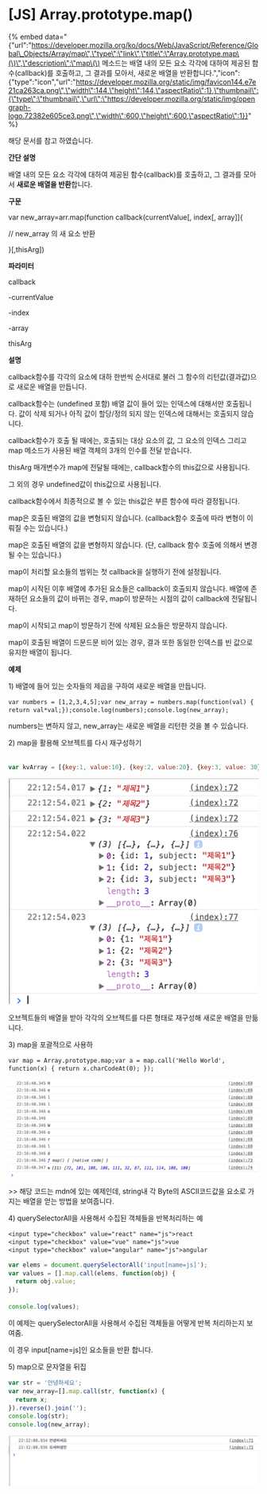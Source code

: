 # \[JS\] Array.prototype.map\(\)

{% embed data="{\"url\":\"https://developer.mozilla.org/ko/docs/Web/JavaScript/Reference/Global\_Objects/Array/map\",\"type\":\"link\",\"title\":\"Array.prototype.map\(\)\",\"description\":\"map\(\) 메소드는 배열 내의 모든 요소 각각에 대하여 제공된 함수\(callback\)를 호출하고, 그 결과를 모아서, 새로운 배열을 반환합니다.\",\"icon\":{\"type\":\"icon\",\"url\":\"https://developer.mozilla.org/static/img/favicon144.e7e21ca263ca.png\",\"width\":144,\"height\":144,\"aspectRatio\":1},\"thumbnail\":{\"type\":\"thumbnail\",\"url\":\"https://developer.mozilla.org/static/img/opengraph-logo.72382e605ce3.png\",\"width\":600,\"height\":600,\"aspectRatio\":1}}" %}

해당 문서를 참고 하였습니다.

 **간단 설명**

배열 내의 모든 요소 각각에 대하여 제공된 함수\(callback\)를 호출하고, 그 결과를 모아서 **새로운 배열을 반환**합니다. 

**구문**

var new\_array=arr.map\(function callback\(currentValue\[, index\[, array\]\]{

// new\_array 의 새 요소 반환

}\[,thisArg\]\)

**파라미터**

callback

-currentValue

-index

-array

thisArg

**설명**

callback함수를 각각의 요소에 대하 한번씩 순서대로 불러 그 함수의 리턴값\(결과값\)으로 새로운 배열을 만듭니다. 

callback함수는 \(undefined 포함\) 배열 값이 들어 있는 인덱스에 대해서만 호출됩니다. 값이 삭제 되거나 아직 값이 할당/정의 되지 않는 인덱스에 대해서는 호출되지 않습니다. 

callback함수가 호출 될 때에는, 호출되는 대상 요소의 값, 그 요소의 인덱스 그리고 map 메소드가 사용된 배열 객체의 3개의 인수를 전달 받습니다. 

thisArg 매개변수가 map에 전달될 때에는, callback함수의 this값으로 사용됩니다. 

그 외의 경우 undefined값이 this값으로 사용됩니다. 

callback함수에서 최종적으로 볼 수 있는  this값은 부른 함수에 따라 결정됩니다. 

map은 호출된 배열의 값을 변형되지 않습니다. \(callback함수 호출에 따라 변형이 이뤄질 수는 있습니다.\)

map은 호출된 배열의 값을 변형하지 않습니다. \(단, callback 함수 호출에 의해서 변경될 수는 있습니다.\)

map이 처리할 요소들의 범위는 첫 callback을 실행하기 전에 설정됩니다. 

map이 시작된 이후 배열에 추가된 요소들은 callback이 호출되지 않습니다.  배열에 존재하던 요소들의 값이 바뀌는 경우, map이 방문하는 시점의 값이 callback에 전달됩니다. 

map이 시작되고 map이 방문하기 전에 삭제된 요소들은 방문하지 않습니다. 

map이 호출된 배열이 드문드문 비어 있는 경우, 결과 또한 동일한 인덱스를 빈 값으로 유지한 배열이 됩니다.

**예제**

1\) 배열에 들어 있는 숫자들의 제곱을 구하여 새로운 배열을 만듭니다.

```text
var numbers = [1,2,3,4,5];var new_array = numbers.map(function(val) {	return val*val;});console.log(numbers);console.log(new_array);
```

numbers는 변하지 않고,  new\_array는 새로운 배열을 리턴한 것을 볼 수 있습니다.

2\) map을 활용해 오브젝트를 다시 재구성하기

```javascript

var kvArray = [{key:1, value:10}, {key:2, value:20}, {key:3, value: 30}];var reformattedArray = kvArray.map(function(obj){    var rObj = {};   rObj[obj.key] = obj.value;   return rObj;});
```

![](.gitbook/assets/2018-05-17-10.13.08.png)

오브젝트들의 배열을 받아 각각의 오브젝트를 다른 형태로 재구성해 새로운 배열을 만듦니다.

3\) map을 포괄적으로 사용하

```text
var map = Array.prototype.map;var a = map.call('Hello World', function(x) { return x.charCodeAt(0); });
```

![](.gitbook/assets/2018-05-17-10.18.01.png)

&gt;&gt; 해당 코드는  mdn에 있는 예제인데, string내 각 Byte의 ASCII코드값을 요소로 가지는 배열을 얻는 방법을 보여줍니다.

4\) querySelectorAll을 사용해서 수집된 객체들을 반복처리하는 예

```markup
<input type="checkbox" value="react" name="js">react
<input type="checkbox" value="vue" name="js">vue
<input type="checkbox" value="angular" name="js">angular
```

```javascript
var elems = document.querySelectorAll('input[name=js]');
var values = [].map.call(elems, function(obj) {
  return obj.value;
});

console.log(values);
```

이 예제는 querySelectorAll을 사용해서 수집된 객체들을 어떻게 반복 처리하는지 보여줌.

이  경우 input\[name=js\]인 요소들을 반환 합니다. 

5\) map으로 문자열을 뒤집

```javascript
var str = '안녕하세요';
var new_array=[].map.call(str, function(x) {
  return x;
}).reverse().join(''); 
console.log(str);
console.log(new_array);
```

![](.gitbook/assets/2018-05-17-10.32.12.png)



